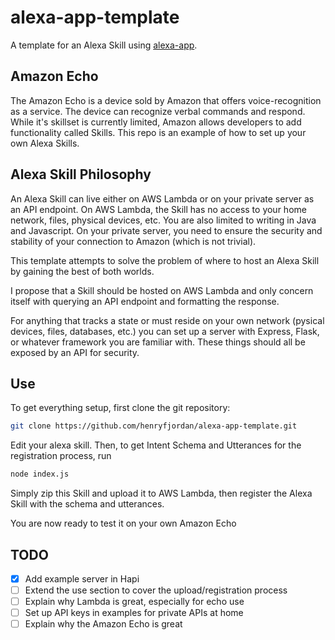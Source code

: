 # alexa-app-template
A template for an Alexa Skill using [alexa-app](http://github.com/matt-kruse/alexa-app).

## Amazon Echo

The Amazon Echo is a device sold by Amazon that offers voice-recognition as a service. The device can recognize verbal commands and respond. While it's skillset is currently limited, Amazon allows developers to add functionality called Skills. This repo is an example of how to set up your own Alexa Skills.

## Alexa Skill Philosophy

An Alexa Skill can live either on AWS Lambda or on your private server as an API endpoint. On AWS Lambda, the Skill has no access to your home network, files, physical devices, etc. You are also limited to writing in Java and Javascript. On your private server, you need to ensure the security and stability of your connection to Amazon (which is not trivial).

This template attempts to solve the problem of where to host an Alexa Skill by gaining the best of both worlds.

I propose that a Skill should be hosted on AWS Lambda and only concern itself with querying an API endpoint and formatting the response.

For anything that tracks a state or must reside on your own network (pysical devices, files, databases, etc.) you can set up a server with Express, Flask, or whatever framework you are familiar with. These things should all be exposed by an API for security.

## Use

To get everything setup, first clone the  git repository:
```bash
git clone https://github.com/henryfjordan/alexa-app-template.git
```

Edit your alexa skill. Then, to get Intent Schema and Utterances for the registration process, run
```bash
node index.js
```

Simply zip this Skill and upload it to AWS Lambda, then register the Alexa Skill with the schema and utterances.

You are now ready to test it on your own Amazon Echo

## TODO

- [X] Add example server in Hapi
- [ ] Extend the use section to cover the upload/registration process
- [ ] Explain why Lambda is great, especially for echo use
- [ ] Set up API keys in examples for private APIs at home
- [ ] Explain why the Amazon Echo is great
